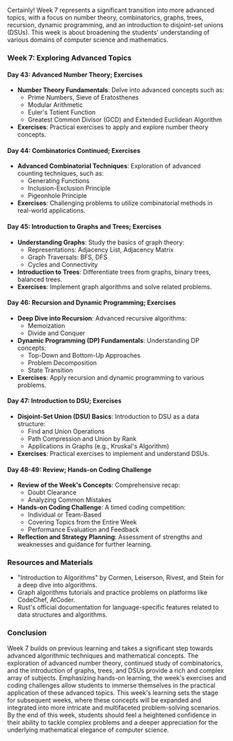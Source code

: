 Certainly! Week 7 represents a significant transition into more advanced topics, with a focus on number theory, combinatorics, graphs, trees, recursion, dynamic programming, and an introduction to disjoint-set unions (DSUs). This week is about broadening the students' understanding of various domains of computer science and mathematics.

### **Week 7: Exploring Advanced Topics**

#### **Day 43: Advanced Number Theory; Exercises**
- **Number Theory Fundamentals**: Delve into advanced concepts such as:
  - Prime Numbers, Sieve of Eratosthenes
  - Modular Arithmetic
  - Euler's Totient Function
  - Greatest Common Divisor (GCD) and Extended Euclidean Algorithm
- **Exercises**: Practical exercises to apply and explore number theory concepts.

#### **Day 44: Combinatorics Continued; Exercises**
- **Advanced Combinatorial Techniques**: Exploration of advanced counting techniques, such as:
  - Generating Functions
  - Inclusion-Exclusion Principle
  - Pigeonhole Principle
- **Exercises**: Challenging problems to utilize combinatorial methods in real-world applications.

#### **Day 45: Introduction to Graphs and Trees; Exercises**
- **Understanding Graphs**: Study the basics of graph theory:
  - Representations: Adjacency List, Adjacency Matrix
  - Graph Traversals: BFS, DFS
  - Cycles and Connectivity
- **Introduction to Trees**: Differentiate trees from graphs, binary trees, balanced trees.
- **Exercises**: Implement graph algorithms and solve related problems.

#### **Day 46: Recursion and Dynamic Programming; Exercises**
- **Deep Dive into Recursion**: Advanced recursive algorithms:
  - Memoization
  - Divide and Conquer
- **Dynamic Programming (DP) Fundamentals**: Understanding DP concepts:
  - Top-Down and Bottom-Up Approaches
  - Problem Decomposition
  - State Transition
- **Exercises**: Apply recursion and dynamic programming to various problems.

#### **Day 47: Introduction to DSU; Exercises**
- **Disjoint-Set Union (DSU) Basics**: Introduction to DSU as a data structure:
  - Find and Union Operations
  - Path Compression and Union by Rank
  - Applications in Graphs (e.g., Kruskal's Algorithm)
- **Exercises**: Practical exercises to implement and understand DSUs.

#### **Day 48-49: Review; Hands-on Coding Challenge**
- **Review of the Week's Concepts**: Comprehensive recap:
  - Doubt Clearance
  - Analyzing Common Mistakes
- **Hands-on Coding Challenge**: A timed coding competition:
  - Individual or Team-Based
  - Covering Topics from the Entire Week
  - Performance Evaluation and Feedback
- **Reflection and Strategy Planning**: Assessment of strengths and weaknesses and guidance for further learning.

### **Resources and Materials**
- "Introduction to Algorithms" by Cormen, Leiserson, Rivest, and Stein for a deep dive into algorithms.
- Graph algorithms tutorials and practice problems on platforms like CodeChef, AtCoder.
- Rust's official documentation for language-specific features related to data structures and algorithms.

### **Conclusion**
Week 7 builds on previous learning and takes a significant step towards advanced algorithmic techniques and mathematical concepts. The exploration of advanced number theory, continued study of combinatorics, and the introduction of graphs, trees, and DSUs provide a rich and complex array of subjects. Emphasizing hands-on learning, the week's exercises and coding challenges allow students to immerse themselves in the practical application of these advanced topics. This week's learning sets the stage for subsequent weeks, where these concepts will be expanded and integrated into more intricate and multifaceted problem-solving scenarios. By the end of this week, students should feel a heightened confidence in their ability to tackle complex problems and a deeper appreciation for the underlying mathematical elegance of computer science.